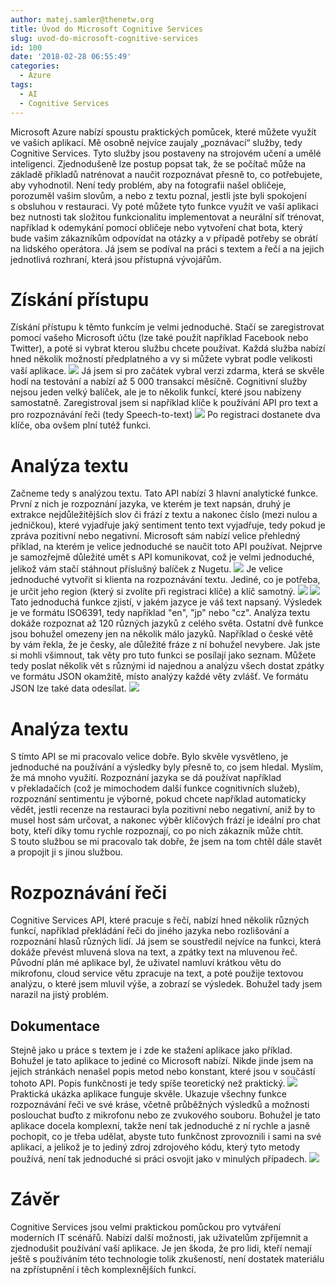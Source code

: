 ```yaml
---
author: matej.samler@thenetw.org
title: Úvod do Microsoft Cognitive Services
slug: uvod-do-microsoft-cognitive-services
id: 100
date: '2018-02-28 06:55:49'
categories:
  - Azure
tags:
  - AI
  - Cognitive Services
---
```


Microsoft Azure nabízí spoustu praktických pomůcek, které můžete využít ve vašich aplikací. Mě osobně nejvíce zaujaly „poznávací“ služby, tedy Cognitive Services. Tyto služby jsou postaveny na strojovém učení a umělé inteligenci. Zjednodušeně lze postup popsat tak, že se počítač může na základě příkladů natrénovat a naučit rozpoznávat přesně to, co potřebujete, aby vyhodnotil. Není tedy problém, aby na fotografii našel obličeje, porozuměl vašim slovům, a nebo z textu poznal, jestli jste byli spokojení s obsluhou v restauraci. Vy poté můžete tyto funkce využít ve vaší aplikaci bez nutnosti tak složitou funkcionalitu implementovat a neurální síť trénovat, například k odemykání pomocí obličeje nebo vytvoření chat bota, který bude vašim zákazníkům odpovídat na otázky a v případě potřeby se obrátí na lidského operátora. Já jsem se podíval na práci s textem a řečí a na jejich jednotlivá rozhraní, která jsou přístupná vývojářům.

# Získání přístupu

Získání přístupu k těmto funkcím je velmi jednoduché. Stačí se zaregistrovat pomocí vašeho Microsoft účtu (lze také použít například Facebook nebo Twitter), a poté si vybrat kterou službu chcete používat. Každá služba nabízí hned několik možností předplatného a vy si můžete vybrat podle velikosti vaší aplikace. ![](/uploads/2018/04/cognitive1.png) Já jsem si pro začátek vybral verzi zdarma, která se skvěle hodí na testování a nabízí až 5 000 transakcí měsíčně. Cognitivní služby nejsou jeden velký balíček, ale je to několik funkcí, které jsou nabízeny samostatně. Zaregistroval jsem si například klíče k používání API pro text a pro rozpoznávání řeči (tedy Speech-to-text) ![](/uploads/2018/04/cognitive2.png) [](https://msdnshared.blob.core.windows.net/media/2018/02/216.png) Po registraci dostanete dva klíče, oba ovšem plní tutéž funkci.

# Analýza textu

Začneme tedy s analýzou textu. Tato API nabízí 3 hlavní analytické funkce. První z nich je rozpoznání jazyka, ve kterém je text napsán, druhý je extrakce nejdůležitějších slov či frází z textu a nakonec číslo (mezi nulou a jedničkou), které vyjadřuje jaký sentiment tento text vyjadřuje, tedy pokud je zpráva pozitivní nebo negativní. Microsoft sám nabízí velice přehledný příklad, na kterém je velice jednoduché se naučit toto API používat. Nejprve je samozřejmě důležité umět s API komunikovat, což je velmi jednoduché, jelikož vám stačí stáhnout příslušný balíček z Nugetu. ![](/uploads/2018/04/cognitive3.png) Je velice jednoduché vytvořit si klienta na rozpoznávání textu. Jediné, co je potřeba, je určit jeho region (který si zvolíte při registraci klíče) a klíč samotný. ![](/uploads/2018/04/cognitive4.png) ![](/uploads/2018/04/cognitive5.png) Tato jednoduchá funkce zjistí, v jakém jazyce je váš text napsaný. Výsledek je ve formátu ISO6391, tedy například "en", "jp" nebo "cz". Analýza textu dokáže rozpoznat až 120 různých jazyků z celého světa. Ostatní dvě funkce jsou bohužel omezeny jen na několik málo jazyků. Například o české větě by vám řekla, že je česky, ale důležité fráze z ní bohužel nevybere. Jak jste si mohli všimnout, tak věty pro tuto funkci se posílají jako seznam. Můžete tedy poslat několik vět s různými id najednou a analýzu všech dostat zpátky ve formátu JSON okamžitě, místo analýzy každé věty zvlášť. Ve formátu JSON lze také data odesílat. ![](/uploads/2018/04/cognitive6.png)  

# Analýza textu

S tímto API se mi pracovalo velice dobře. Bylo skvěle vysvětleno, je jednoduché na používání a výsledky byly přesně to, co jsem hledal. Myslím, že má mnoho využití. Rozpoznání jazyka se dá používat například v překladačích (což je mimochodem další funkce cognitivních služeb), rozpoznání sentimentu je výborné, pokud chcete například automaticky vědět, jestli recenze na restauraci byla pozitivní nebo negativní, aniž by to musel host sám určovat, a nakonec výběr klíčových frází je ideální pro chat boty, kteří díky tomu rychle rozpoznají, co po nich zákazník může chtít. S touto službou se mi pracovalo tak dobře, že jsem na tom chtěl dále stavět a propojit ji s jinou službou.

# Rozpoznávání řeči

Cognitive Services API, které pracuje s řečí, nabízí hned několik různých funkcí, například překládání řeči do jiného jazyka nebo rozlišování a rozpoznání hlasů různých lidí. Já jsem se soustředil nejvíce na funkci, která dokáže převést mluvená slova na text, a zpátky text na mluvenou řeč. Původní plán mé aplikace byl, že uživatel namluví krátkou větu do mikrofonu, cloud service větu zpracuje na text, a poté použije textovou analýzu, o které jsem mluvil výše, a zobrazí se výsledek. Bohužel tady jsem narazil na jistý problém.

## Dokumentace

Stejně jako u práce s textem je i zde ke stažení aplikace jako příklad. Bohužel je tato aplikace to jediné co Microsoft nabízí. Nikde jinde jsem na jejich stránkách nenašel popis metod nebo konstant, které jsou v součástí tohoto API. Popis funkčnosti je tedy spíše teoretický než praktický. ![](/uploads/2018/04/cognitive7.png) Praktická ukázka aplikace funguje skvěle. Ukazuje všechny funkce rozpoznávání řeči ve své kráse, včetně průběžných výsledků a možnosti poslouchat buďto z mikrofonu nebo ze zvukového souboru. Bohužel je tato aplikace docela komplexní, takže není tak jednoduché z ní rychle a jasně pochopit, co je třeba udělat, abyste tuto funkčnost zprovoznili i sami na své aplikaci, a jelikož je to jediný zdroj zdrojového kódu, který tyto metody používá, není tak jednoduché si práci osvojit jako v minulých případech. ![](/uploads/2018/04/cognitive8.png)

# Závěr

Cognitive Services jsou velmi praktickou pomůckou pro vytváření moderních IT scénářů. Nabízí další možnosti, jak uživatelům zpříjemnit a zjednodušit používání vaší aplikace. Je jen škoda, že pro lidi, kteří nemají ještě s používáním této technologie tolik zkušeností, není dostatek materiálu na zpřístupnění i těch komplexnějších funkcí.